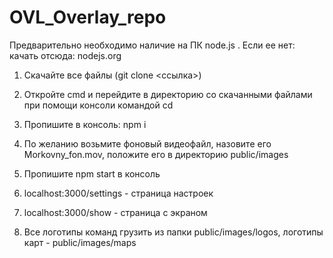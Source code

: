 # OVL_Overlay_repo
Предварительно необходимо наличие на ПК node.js . Если ее нет: качать отсюда: nodejs.org

1. Скачайте все файлы (git clone <ссылка>)
2. Откройте cmd и перейдите в директорию со скачанными файлами при помощи консоли командой cd
3. Пропишите в консоль: npm i
4. По желанию возьмите фоновый видеофайл, назовите его Morkovny_fon.mov, положите его в директорию public/images

5. Пропишите npm start в консоль

6. localhost:3000/settings - страница настроек
7. localhost:3000/show - страница с экраном

8. Все логотипы команд грузить из папки public/images/logos, логотипы карт - public/images/maps
